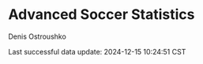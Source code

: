 # Advanced Soccer Statistics
Denis Ostroushko

<!-- gfm -->

Last successful data update: 2024-12-15 10:24:51 CST
